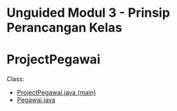 # Unguided Modul 3 - Prinsip Perancangan Kelas

# ProjectPegawai
Class:
- [ProjectPegawai.java (main)](https://github.com/Praktikum-PBO-S1SI-05-A/ProjectPegawai/blob/main/src/main/java/praktikum/pbo/projectpegawai/ProjectPegawai.java)
- [Pegawai.java](https://github.com/Praktikum-PBO-S1SI-05-A/ProjectPegawai/blob/main/src/main/java/praktikum/pbo/projectpegawai/Pegawai.java)
